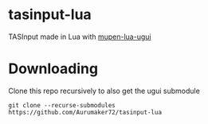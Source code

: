 # tasinput-lua
TASInput made in Lua with [mupen-lua-ugui](https://github.com/Aurumaker72/mupen-lua-ugui)

# Downloading

Clone this repo recursively to also get the ugui submodule

`git clone --recurse-submodules https://github.com/Aurumaker72/tasinput-lua`
